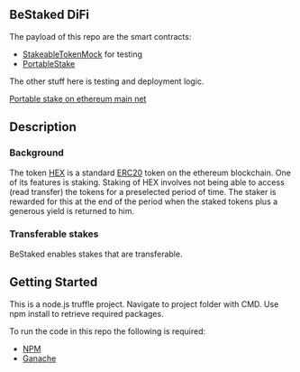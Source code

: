 ## BeStaked DiFi
The payload of this repo are the smart contracts:
- [StakeableTokenMock](/contracts/Stakeable/StakeableToken.sol#L1461) for testing
- [PortableStake](/contracts/Stakeable/PortableStake.sol#L32) 

The other stuff here is testing and deployment logic.

[Portable stake on ethereum main net](https://etherscan.io/address/0x22E1A96E3103AC7a900DF634d0E2696D05100856)

## Description
### Background
The token [HEX](https://hex.com/) is a standard [ERC20](https://ethereum.org/en/developers/docs/standards/tokens/erc-20/) token on the ethereum blockchain. One of its features is staking. Staking of HEX involves not being able to access (read transfer) the tokens for a preselected period of time. The staker is rewarded for this at the end of the period when the staked tokens plus a generous yield is returned to him.
### Transferable stakes
BeStaked enables stakes that are transferable.

## Getting Started
This is a node.js truffle project. Navigate to project folder with CMD.
Use npm install to retrieve required packages.

To run the code in this repo the following is required:
- [NPM](https://www.npmjs.com/)
- [Ganache](https://trufflesuite.com/ganache/)
